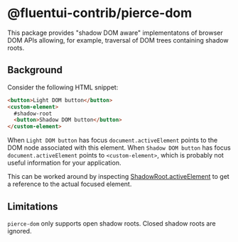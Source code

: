 # @fluentui-contrib/pierce-dom

This package provides "shadow DOM aware" implementatons of browser DOM APIs allowing, for example, traversal of DOM trees containing shadow roots.

## Background

Consider the following HTML snippet:

```html
<button>Light DOM button</button>
<custom-element>
  #shadow-root
  <button>Shadow DOM button</button>
</custom-element>
```

When `Light DOM button` has focus `document.activeElement` points to the DOM node associated with this element. When `Shadow DOM button` has focus `document.activeElement` points to `<custom-element>`, which is probably not useful information for your application.

This can be worked around by inspecting [ShadowRoot.activeElement](https://developer.mozilla.org/en-US/docs/Web/API/ShadowRoot/activeElement) to get a reference to the actual focused element.

## Limitations

`pierce-dom` only supports open shadow roots. Closed shadow roots are ignored.
